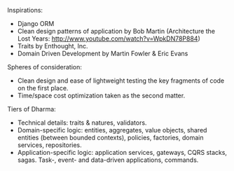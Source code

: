 Inspirations:
* Django ORM
* Clean design patterns of application by Bob Martin (Architecture the Lost Years: http://www.youtube.com/watch?v=WpkDN78P884)
* Traits by Enthought, Inc.
* Domain Driven Development by Martin Fowler & Eric Evans

Spheres of consideration:
* Clean design and ease of lightweight testing the key fragments of code on the first place.
* Time/space cost optimization taken as the second matter.

Tiers of Dharma:
* Technical details: traits & natures, validators.
* Domain-specific logic: entities, aggregates, value objects, shared entities (between bounded contexts), policies, factories, domain services, repositories.
* Application-specific logic: application services, gateways, CQRS stacks, sagas. Task-, event- and data-driven applications, commands.
